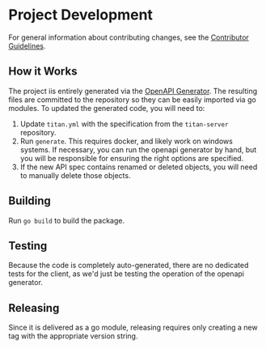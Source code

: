 # Project Development

For general information about contributing changes, see the
[Contributor Guidelines](https://github.com/titan-data/.github/blob/master/CONTRIBUTING.md).

## How it Works

The project iis entirely generated via the [OpenAPI Generator](https://openapi-generator.tech/). The resulting
files are committed to the repository so they can be easily imported via go modules. To updated the generated
code, you will need to:

1. Update `titan.yml` with the specification from the `titan-server` repository.
2. Run `generate`. This requires docker, and likely work on windows systems. If necessary, you can run the openapi
   generator by hand, but you will be responsible for ensuring the right options are specified.
3. If the new API spec contains renamed or deleted objects, you will need to manually delete those objects.

## Building

Run `go build` to build the package.

## Testing

Because the code is completely auto-generated, there are no dedicated tests for the client, as we'd just be testing
the operation of the openapi generator.

## Releasing

Since it is delivered as a go module, releasing requires only creating a new tag with the appropriate version
string.
